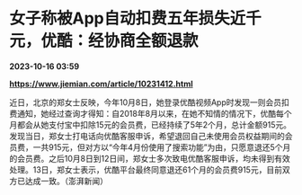 # 女子称被App自动扣费五年损失近千元，优酷：经协商全额退款

**2023-10-16 03:59**

**https://www.jiemian.com/article/10231412.html**

近日，北京的郑女士反映，今年10月8日，她登录优酷视频App时发现一则会员扣费通知，她经过查询才得知：自2018年8月以来，在她不知情的情况下，优酷每个月都会从她支付宝中扣除15元的会员费，已经持续了5年2个月，总计金额915元。发现当日，郑女士打电话向优酷客服申诉，希望退回自己未使用会员权益期间的会员费，一共915元，但对方以“今年4月份使用了搜索功能”为由，只愿意退还5个月的会员费。之后10月8日到12日间，郑女士多次致电优酷客服申诉，均未得到有效处理。13日，郑女士表示，优酷平台最终同意退还61个月的会员费915元，目前双方已达成一致。（澎湃新闻）